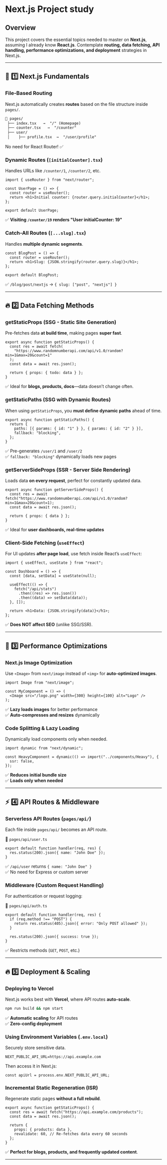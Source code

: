 # **Next.js Project study**

## **Overview**

This project covers the essential topics needed to master on **Next.js**, assuming I already know **React.js**. Contemplate **routing, data fetching, API handling, performance optimizations, and deployment** strategies in Next.js.

---

## **📌 1️⃣ Next.js Fundamentals**

### **File-Based Routing**

Next.js automatically creates **routes** based on the file structure inside `pages/`.

```txt
📂 pages/
 ├── index.tsx   →  "/" (Homepage)
 ├── counter.tsx   →  "/counter"
 ├── user/
 │    ├── profile.tsx  →  "/user/profile"
```

No need for React Router! ✅

### **Dynamic Routes (`[initialCounter].tsx`)**

Handles URLs like `/counter/1`, `/counter/2`, etc.

```tsx
import { useRouter } from "next/router";

const UserPage = () => {
  const router = useRouter();
  return <h1>Initial counter: {router.query.initialCounter}</h1>;
};

export default UserPage;
```

✅ **Visiting `/counter/19` renders "User initialCounter: 19"**

### **Catch-All Routes (`[...slug].tsx`)**

Handles **multiple dynamic segments**.

```tsx
const BlogPost = () => {
  const router = useRouter();
  return <h1>Slug: {JSON.stringify(router.query.slug)}</h1>;
};

export default BlogPost;
```

✅ `/blog/post/nextjs` → `{ slug: ["post", "nextjs"] }`

---

## **🔥 2️⃣ Data Fetching Methods**

### **getStaticProps (SSG - Static Site Generation)**

Pre-fetches data **at build time**, making pages **super fast**.

```tsx
export async function getStaticProps() {
  const res = await fetch(
    "https://www.randomnumberapi.com/api/v1.0/random?min=1&max=20&count=1"
  );
  const data = await res.json();

  return { props: { todo: data } };
}
```

✅ Ideal for **blogs, products, docs**—data doesn’t change often.

### **getStaticPaths (SSG with Dynamic Routes)**

When using `getStaticProps`, you **must define dynamic paths** ahead of time.

```tsx
export async function getStaticPaths() {
  return {
    paths: [{ params: { id: "1" } }, { params: { id: "2" } }],
    fallback: "blocking",
  };
}
```

✅ Pre-generates `/user/1` and `/user/2`  
✅ `fallback: "blocking"` dynamically loads new pages

### **getServerSideProps (SSR - Server Side Rendering)**

Loads data **on every request**, perfect for constantly updated data.

```tsx
export async function getServerSideProps() {
  const res = await fetch("https://www.randomnumberapi.com/api/v1.0/random?min=1&max=20&count=1);
  const data = await res.json();

  return { props: { data } };
}
```

✅ Ideal for **user dashboards, real-time updates**

### **Client-Side Fetching (`useEffect`)**

For UI updates **after page load**, use fetch inside React’s `useEffect`:

```tsx
import { useEffect, useState } from "react";

const Dashboard = () => {
  const [data, setData] = useState(null);

  useEffect(() => {
    fetch("/api/stats")
      .then((res) => res.json())
      .then((data) => setData(data));
  }, []);

  return <h1>Data: {JSON.stringify(data)}</h1>;
};
```

✅ **Does NOT affect SEO** (unlike SSG/SSR).

---

## **🚀 3️⃣ Performance Optimizations**

### **Next.js Image Optimization**

Use `<Image>` from `next/image` instead of `<img>` for **auto-optimized images**.

```tsx
import Image from "next/image";

const MyComponent = () => (
  <Image src="/logo.png" width={300} height={100} alt="Logo" />
);
```

✅ **Lazy loads images** for better performance  
✅ **Auto-compresses and resizes** dynamically

### **Code Splitting & Lazy Loading**

Dynamically load components only when needed.

```tsx
import dynamic from "next/dynamic";

const HeavyComponent = dynamic(() => import("../components/Heavy"), {
  ssr: false,
});
```

✅ **Reduces initial bundle size**  
✅ **Loads only when needed**

---

## **⚡ 4️⃣ API Routes & Middleware**

### **Serverless API Routes (`pages/api/`)**

Each file inside `pages/api/` becomes an API route.

📂 `pages/api/user.ts`

```tsx
export default function handler(req, res) {
  res.status(200).json({ name: "John Doe" });
}
```

✅ `/api/user` returns `{ name: "John Doe" }`  
✅ No need for Express or custom server

### **Middleware (Custom Request Handling)**

For authentication or request logging:

📂 `pages/api/auth.ts`

```tsx
export default function handler(req, res) {
  if (req.method !== "POST") {
    return res.status(405).json({ error: "Only POST allowed" });
  }

  res.status(200).json({ success: true });
}
```

✅ Restricts methods (`GET`, `POST`, etc.)

---

## **🔥 5️⃣ Deployment & Scaling**

### **Deploying to Vercel**

Next.js works best with **Vercel**, where API routes **auto-scale**.

```bash
npm run build && npm start
```

✅ **Automatic scaling** for API routes  
✅ **Zero-config deployment**

### **Using Environment Variables (`.env.local`)**

Securely store sensitive data.

```
NEXT_PUBLIC_API_URL=https://api.example.com
```

Then access it in Next.js:

```tsx
const apiUrl = process.env.NEXT_PUBLIC_API_URL;
```

### **Incremental Static Regeneration (ISR)**

Regenerate static pages **without a full rebuild**.

```tsx
export async function getStaticProps() {
  const res = await fetch("https://api.example.com/products");
  const data = await res.json();

  return {
    props: { products: data },
    revalidate: 60, // Re-fetches data every 60 seconds
  };
}
```

✅ **Perfect for blogs, products, and frequently updated content**.

---
